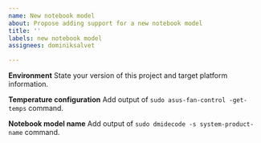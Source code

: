 ```yaml
---
name: New notebook model
about: Propose adding support for a new notebook model
title: ''
labels: new notebook model
assignees: dominiksalvet

---
```


**Environment**
State your version of this project and target platform information.

**Temperature configuration**
Add output of `sudo asus-fan-control -get-temps` command.

**Notebook model name**
Add output of `sudo dmidecode -s system-product-name` command.
